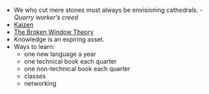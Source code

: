 - We who cut mere stones must always be envisioning cathedrals. - *Quarry worker’s creed*
- [Kaizen](https://www.techtarget.com/searcherp/definition/kaizen-or-continuous-improvement#:~:text=Kaizen%20is%20a%20compound%20of,War%20II%20Japanese%20quality%20circles.)
- [The Broken Window Theory](https://en.m.wikipedia.org/wiki/Broken_windows_theory)
- Knowledge is an expiring asset.
- Ways to learn:
	- one new language a year
	- one technical book each quarter
	- one non-technical book each quarter 
	- classes
	- networking 
